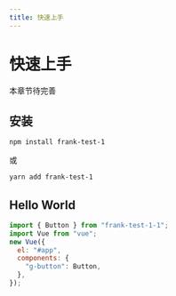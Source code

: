 ```yaml
---
title: 快速上手
---
```


# 快速上手

本章节待完善

## 安装

```bash
npm install frank-test-1
```

或

```bash
yarn add frank-test-1
```

## Hello World

```javascript
import { Button } from "frank-test-1-1";
import Vue from "vue";
new Vue({
  el: "#app",
  components: {
    "g-button": Button,
  },
});
```
